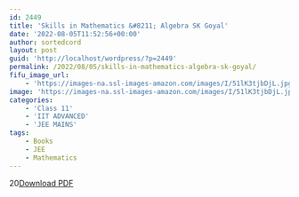 ```yaml
---
id: 2449
title: 'Skills in Mathematics &#8211; Algebra SK Goyal'
date: '2022-08-05T11:52:56+00:00'
author: sortedcord
layout: post
guid: 'http://localhost/wordpress/?p=2449'
permalink: /2022/08/05/skills-in-mathematics-algebra-sk-goyal/
fifu_image_url:
    - 'https://images-na.ssl-images-amazon.com/images/I/51lK3tjbDjL.jpg'
image: 'https://images-na.ssl-images-amazon.com/images/I/51lK3tjbDjL.jpg'
categories:
    - 'Class 11'
    - 'IIT ADVANCED'
    - 'JEE MAINS'
tags:
    - Books
    - JEE
    - Mathematics
---
```


20[Download PDF](https://drive.google.com/uc?export=download&id=12dH-IRfPoTizd08zMla8km3DnBDuS1v3)